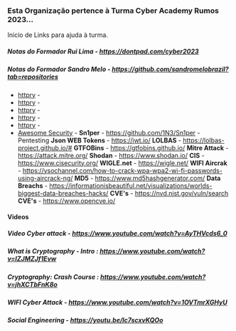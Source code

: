 ### Esta Organização pertence à Turma Cyber Academy Rumos 2023...

Inicio de Links para ajuda à turma.

##### Notas do Formador Rui Lima - https://dontpad.com/cyber2023
##### Notas do Formador Sandro Melo - https://github.com/sandromelobrazil?tab=repositories
- [httpry](http://dumpsterventures.com/jason/httpry/) -
- [httpry](http://dumpsterventures.com/jason/httpry/) -
- [httpry](http://dumpsterventures.com/jason/httpry/) -
- [httpry](http://dumpsterventures.com/jason/httpry/) -
- [httpry](https://github.com/sbilly/awesome-security) -
- [Awesome Security](https://github.com/sbilly/awesome-security) -
**Sn1per** - https://github.com/1N3/Sn1per - Pentesting
**Json WEB Tokens** - https://jwt.io/
**LOLBAS** - https://lolbas-project.github.io/#
**GTFOBins** - https://gtfobins.github.io/
**Mitre Attack** - https://attack.mitre.org/
**Shodan** - https://www.shodan.io/
**CIS** - https://www.cisecurity.org/
**WIGLE.net** - https://wigle.net/
**WIFI Aircrak** - https://ysochannel.com/how-to-crack-wpa-wpa2-wi-fi-passwords-using-aircrack-ng/
**MD5** - https://www.md5hashgenerator.com/
**Data Breachs** - https://informationisbeautiful.net/visualizations/worlds-biggest-data-breaches-hacks/
**CVE's** - https://nvd.nist.gov/vuln/search
**CVE's** - https://www.opencve.io/


#### Videos
##### Video Cyber attack - https://www.youtube.com/watch?v=AyTHVcds6_0
##### What is Cryptography - Intro : https://www.youtube.com/watch?v=IZJMZJf1Evw
##### Cryptography: Crash Course : https://www.youtube.com/watch?v=jhXCTbFnK8o
##### WIFI Cyber Attack - https://www.youtube.com/watch?v=1OVTmrXGHyU
##### Social Engineering - https://youtu.be/lc7scxvKQOo
